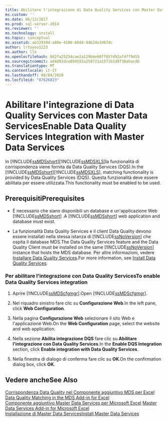 ```yaml
---
title: Abilitare l'integrazione di Data Quality Services con Master Data Services | Microsoft Docs
ms.custom: ''
ms.date: 06/13/2017
ms.prod: sql-server-2014
ms.reviewer: ''
ms.technology: install
ms.topic: conceptual
ms.assetid: ab32938d-a80e-4106-80d4-94b2de3d67dc
author: lrtoyou1223
ms.author: lle
ms.openlocfilehash: 8d2fa25254cae2a129b6e08ff657d92af4ff9455
ms.sourcegitcommit: ad4d92dce894592a259721a1571b1d8736abacdb
ms.translationtype: MT
ms.contentlocale: it-IT
ms.lasthandoff: 08/04/2020
ms.locfileid: "87626823"
---
```

# <a name="enable-data-quality-services-integration-with-master-data-services"></a><span data-ttu-id="e3377-102">Abilitare l'integrazione di Data Quality Services con Master Data Services</span><span class="sxs-lookup"><span data-stu-id="e3377-102">Enable Data Quality Services Integration with Master Data Services</span></span>
  <span data-ttu-id="e3377-103">In [!INCLUDE[ssMDSshort](../../includes/ssmdsshort-md.md)][!INCLUDE[ssMDSXLS](../../includes/ssmdsxls-md.md)]la funzionalità di corrispondenza viene fornita da Data Quality Services (DQS).</span><span class="sxs-lookup"><span data-stu-id="e3377-103">In the [!INCLUDE[ssMDSshort](../../includes/ssmdsshort-md.md)][!INCLUDE[ssMDSXLS](../../includes/ssmdsxls-md.md)], matching functionality is provided by Data Quality Services (DQS).</span></span> <span data-ttu-id="e3377-104">Questa funzionalità deve essere abilitata per essere utilizzata.</span><span class="sxs-lookup"><span data-stu-id="e3377-104">This functionality must be enabled to be used.</span></span>  
  
## <a name="prerequisites"></a><span data-ttu-id="e3377-105">Prerequisiti</span><span class="sxs-lookup"><span data-stu-id="e3377-105">Prerequisites</span></span>  
  
-   <span data-ttu-id="e3377-106">È necessario che siano disponibili un database e un'applicazione Web [!INCLUDE[ssMDSshort](../../includes/ssmdsshort-md.md)] .</span><span class="sxs-lookup"><span data-stu-id="e3377-106">A [!INCLUDE[ssMDSshort](../../includes/ssmdsshort-md.md)] web application and database must exist.</span></span>  
  
-   <span data-ttu-id="e3377-107">La funzionalità Data Quality Services e il client Data Quality devono essere installati nella stessa istanza di [!INCLUDE[ssNoVersion](../../includes/ssnoversion-md.md)] che ospita il database MDS.</span><span class="sxs-lookup"><span data-stu-id="e3377-107">The Data Quality Services feature and the Data Quality Client must be installed on the same [!INCLUDE[ssNoVersion](../../includes/ssnoversion-md.md)] instance that hosts the MDS database.</span></span> <span data-ttu-id="e3377-108">Per altre informazioni, vedere [Installare Data Quality Services](../../data-quality-services/install-windows/install-data-quality-services.md).</span><span class="sxs-lookup"><span data-stu-id="e3377-108">For more information, see [Install Data Quality Services](../../data-quality-services/install-windows/install-data-quality-services.md).</span></span>  
  
### <a name="to-enable-data-quality-services-integration"></a><span data-ttu-id="e3377-109">Per abilitare l'integrazione con Data Quality Services</span><span class="sxs-lookup"><span data-stu-id="e3377-109">To enable Data Quality Services integration</span></span>  
  
1.  <span data-ttu-id="e3377-110">Aprire [!INCLUDE[ssMDScfgmgr](../../includes/ssmdscfgmgr-md.md)].</span><span class="sxs-lookup"><span data-stu-id="e3377-110">Open [!INCLUDE[ssMDScfgmgr](../../includes/ssmdscfgmgr-md.md)].</span></span>  
  
2.  <span data-ttu-id="e3377-111">Nel riquadro sinistro fare clic su **Configurazione Web**.</span><span class="sxs-lookup"><span data-stu-id="e3377-111">In the left pane, click **Web Configuration**.</span></span>  
  
3.  <span data-ttu-id="e3377-112">Nella pagina **Configurazione Web** selezionare il sito Web e l'applicazione Web.</span><span class="sxs-lookup"><span data-stu-id="e3377-112">On the **Web Configuration** page, select the website and web application.</span></span>  
  
4.  <span data-ttu-id="e3377-113">Nella sezione **Abilita integrazione DQS** fare clic su **Abilitare l'integrazione con Data Quality Services**.</span><span class="sxs-lookup"><span data-stu-id="e3377-113">In the **Enable DQS Integration** section, click **Enable integration with Data Quality Services**.</span></span>  
  
5.  <span data-ttu-id="e3377-114">Nella finestra di dialogo di conferma fare clic su **OK**.</span><span class="sxs-lookup"><span data-stu-id="e3377-114">On the confirmation dialog box, click **OK**.</span></span>  
  
## <a name="see-also"></a><span data-ttu-id="e3377-115">Vedere anche</span><span class="sxs-lookup"><span data-stu-id="e3377-115">See Also</span></span>  
 <span data-ttu-id="e3377-116">[Corrispondenza Data Quality nel Componente aggiuntivo MDS per Excel](../microsoft-excel-add-in/data-quality-matching-in-the-mds-add-in-for-excel.md) </span><span class="sxs-lookup"><span data-stu-id="e3377-116">[Data Quality Matching in the MDS Add-in for Excel](../microsoft-excel-add-in/data-quality-matching-in-the-mds-add-in-for-excel.md) </span></span>  
 <span data-ttu-id="e3377-117">[Componente aggiuntivo Master Data Services per Microsoft Excel](../microsoft-excel-add-in/master-data-services-add-in-for-microsoft-excel.md) </span><span class="sxs-lookup"><span data-stu-id="e3377-117">[Master Data Services Add-in for Microsoft Excel](../microsoft-excel-add-in/master-data-services-add-in-for-microsoft-excel.md) </span></span>  
 [<span data-ttu-id="e3377-118">Installazione di Master Data Services</span><span class="sxs-lookup"><span data-stu-id="e3377-118">Install Master Data Services</span></span>](install-master-data-services.md)  
  
  
